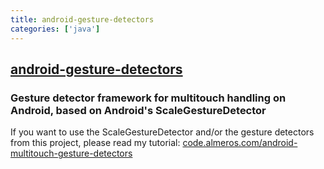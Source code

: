 ```yaml
---
title: android-gesture-detectors
categories: ['java']
---
```

## [android-gesture-detectors](https://github.com/Almeros/android-gesture-detectors)

### Gesture detector framework for multitouch handling on Android, based on Android's ScaleGestureDetector


If you want to use the ScaleGestureDetector and/or the gesture detectors 
from this project, please read my tutorial: [code.almeros.com/android-multitouch-gesture-detectors](http://code.almeros.com/android-multitouch-gesture-detectors)
